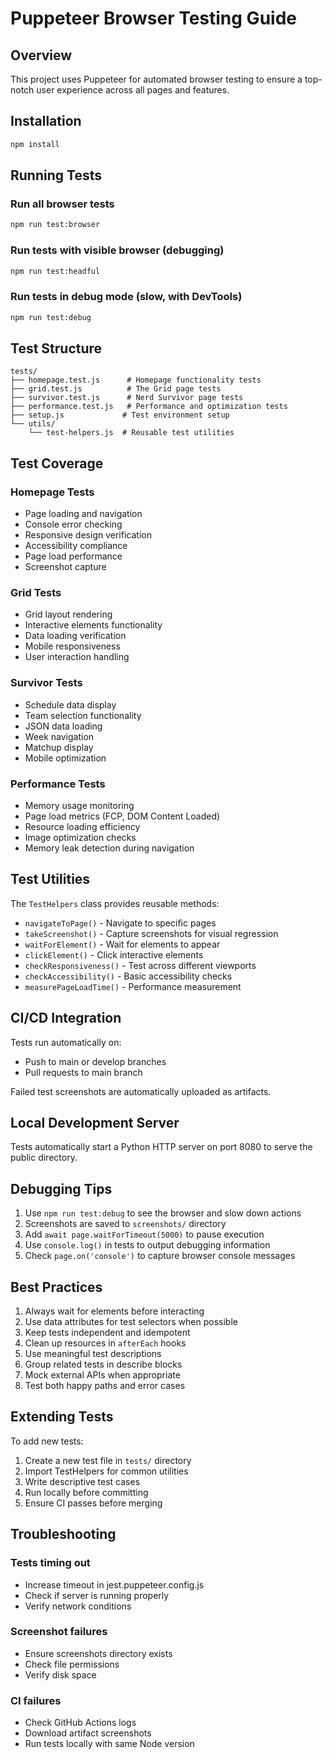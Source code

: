 # Puppeteer Browser Testing Guide

## Overview
This project uses Puppeteer for automated browser testing to ensure a top-notch user experience across all pages and features.

## Installation
```bash
npm install
```

## Running Tests

### Run all browser tests
```bash
npm run test:browser
```

### Run tests with visible browser (debugging)
```bash
npm run test:headful
```

### Run tests in debug mode (slow, with DevTools)
```bash
npm run test:debug
```

## Test Structure

```
tests/
├── homepage.test.js      # Homepage functionality tests
├── grid.test.js          # The Grid page tests
├── survivor.test.js      # Nerd Survivor page tests
├── performance.test.js   # Performance and optimization tests
├── setup.js             # Test environment setup
└── utils/
    └── test-helpers.js  # Reusable test utilities
```

## Test Coverage

### Homepage Tests
- Page loading and navigation
- Console error checking
- Responsive design verification
- Accessibility compliance
- Page load performance
- Screenshot capture

### Grid Tests
- Grid layout rendering
- Interactive elements functionality
- Data loading verification
- Mobile responsiveness
- User interaction handling

### Survivor Tests
- Schedule data display
- Team selection functionality
- JSON data loading
- Week navigation
- Matchup display
- Mobile optimization

### Performance Tests
- Memory usage monitoring
- Page load metrics (FCP, DOM Content Loaded)
- Resource loading efficiency
- Image optimization checks
- Memory leak detection during navigation

## Test Utilities

The `TestHelpers` class provides reusable methods:
- `navigateToPage()` - Navigate to specific pages
- `takeScreenshot()` - Capture screenshots for visual regression
- `waitForElement()` - Wait for elements to appear
- `clickElement()` - Click interactive elements
- `checkResponsiveness()` - Test across different viewports
- `checkAccessibility()` - Basic accessibility checks
- `measurePageLoadTime()` - Performance measurement

## CI/CD Integration

Tests run automatically on:
- Push to main or develop branches
- Pull requests to main branch

Failed test screenshots are automatically uploaded as artifacts.

## Local Development Server

Tests automatically start a Python HTTP server on port 8080 to serve the public directory.

## Debugging Tips

1. Use `npm run test:debug` to see the browser and slow down actions
2. Screenshots are saved to `screenshots/` directory
3. Add `await page.waitForTimeout(5000)` to pause execution
4. Use `console.log()` in tests to output debugging information
5. Check `page.on('console')` to capture browser console messages

## Best Practices

1. Always wait for elements before interacting
2. Use data attributes for test selectors when possible
3. Keep tests independent and idempotent
4. Clean up resources in `afterEach` hooks
5. Use meaningful test descriptions
6. Group related tests in describe blocks
7. Mock external APIs when appropriate
8. Test both happy paths and error cases

## Extending Tests

To add new tests:
1. Create a new test file in `tests/` directory
2. Import TestHelpers for common utilities
3. Write descriptive test cases
4. Run locally before committing
5. Ensure CI passes before merging

## Troubleshooting

### Tests timing out
- Increase timeout in jest.puppeteer.config.js
- Check if server is running properly
- Verify network conditions

### Screenshot failures
- Ensure screenshots directory exists
- Check file permissions
- Verify disk space

### CI failures
- Check GitHub Actions logs
- Download artifact screenshots
- Run tests locally with same Node version